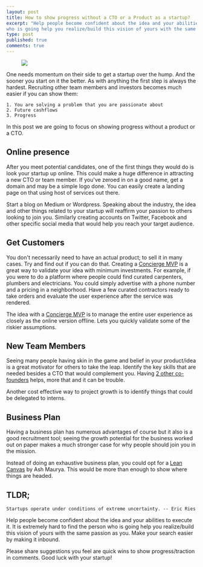 ```yaml
---
layout: post
title: How to show progress without a CTO or a Product as a startup?
excerpt: "Help people become confident about the idea and your abilities to execute it. It is extremely hard to find the person 
who is going help you realize/build this vision of yours with the same passion as you."
type: post
published: true
comments: true
---
```


<figure>
	<img src="https://upload.wikimedia.org/wikipedia/commons/3/32/Roue_primitive.png">
</figure>

One needs momentum on their side to get a startup over the hump. And the sooner you start on it the better. As with anything
the first step is always the hardest. Recruiting other team members and investors becomes much easier if you can show
them:

    1. You are solving a problem that you are passionate about
    2. Future cashflows
    3. Progress

In this post we are going to focus on showing progress without a product or a CTO.

## Online presence
After you meet potential candidates, one of the first things they would do is look your startup up online. This could 
make a huge difference in attracting a new CTO or team member. If you've zeroed in on a good name, get a domain and may be 
a simple logo done. You can easily create a landing page on that using host of services out there.

Start a blog on Medium or Wordpress. Speaking about the industry, the idea and other things related to your startup will
reaffirm your passion to others looking to join you. Similarly creating accounts on Twitter, Facebook and other specific
social media that would help you reach your target audience.

## Get Customers
You don't necessarily need to have an actual product; to sell it in many cases. Try and find out if you can do that. Creating 
a <a href="" title="Concierge MVP" target="_blank">Concierge MVP</a> is a great way to validate your idea with minimum investments. For 
example, if you were to do a platform where people could find curated carpenters, plumbers and electricians. You could simply 
advertise with a phone number and a pricing in a neighborhood. Have a few curated contractors ready to take orders 
and evaluate the user experience after the service was rendered. 

The idea with a <a href="" title="Concierge MVP" target="_blank">Concierge MVP</a> is to manage the entire user experience as closely as the online 
version offline. Lets you quickly validate some of the riskier assumptions.

## New Team Members
Seeing many people having skin in the game and belief in your product/idea is a great motivator for others to take the
leap. Identify the key skills that are needed besides a CTO that would complement you. Having [2 other co-founders](http://onstartups.com/tabid/3339/bid/1242/What-s-The-Optimal-Number-Of-Co-Founders-For-A-Startup-2-09.aspx)
 helps, more that and it can be trouble.
 
Another cost effective way to project growth is to identify things that could be delegated to interns.

## Business Plan
Having a business plan has numerous advantages of course but it also is a good recruitment tool; seeing the growth potential
for the business worked out on paper makes a much stronger case for why people should join you in the mission.

Instead of doing an exhaustive business plan, you could opt for a <a href="https://www.linkedin.com/pulse/why-lean-canvas-vs-business-model-ash-maurya" title="Lean Canvas">
Lean Canvas</a> by Ash Maurya. This would be more than enough to show where things are headed.

## TLDR;
```
Startups operate under conditions of extreme uncertainty. -- Eric Ries
```

Help people become confident about the idea and your abilities to execute it. It is extremely hard to find the person 
who is going help you realize/build this vision of yours with the same passion as you. Make your search easier by making it inbound.

Please share suggestions you feel are quick wins to show progress/traction in comments. Good luck with your startup!

